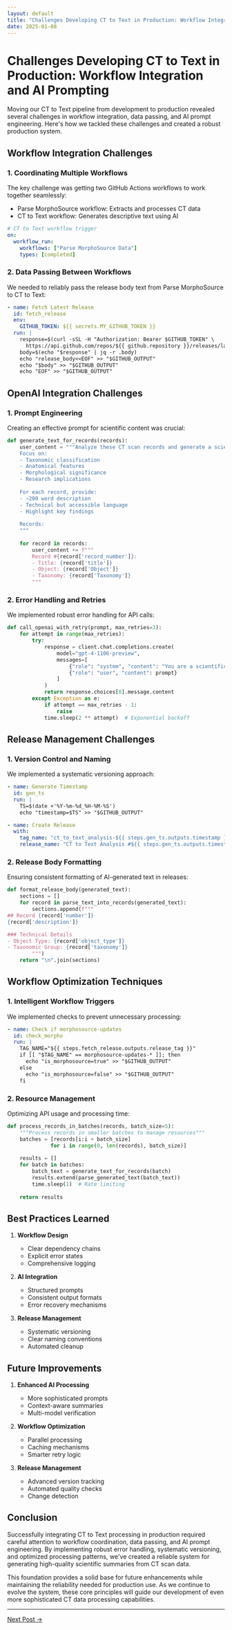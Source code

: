 ```yaml
---
layout: default
title: "Challenges Developing CT to Text in Production: Workflow Integration and AI Prompting"
date: 2025-01-08
---
```




# Challenges Developing CT to Text in Production: Workflow Integration and AI Prompting

Moving our CT to Text pipeline from development to production revealed several challenges in workflow integration, data passing, and AI prompt engineering. Here's how we tackled these challenges and created a robust production system.

## Workflow Integration Challenges

### 1. Coordinating Multiple Workflows

The key challenge was getting two GitHub Actions workflows to work together seamlessly:
- Parse MorphoSource workflow: Extracts and processes CT data
- CT to Text workflow: Generates descriptive text using AI

```yaml
# CT to Text workflow trigger
on:
  workflow_run:
    workflows: ["Parse MorphoSource Data"]
    types: [completed]
```

### 2. Data Passing Between Workflows

We needed to reliably pass the release body text from Parse MorphoSource to CT to Text:

```yaml
- name: Fetch Latest Release
  id: fetch_release
  env:
    GITHUB_TOKEN: ${{ secrets.MY_GITHUB_TOKEN }}
  run: |
    response=$(curl -sSL -H "Authorization: Bearer $GITHUB_TOKEN" \
      https://api.github.com/repos/${{ github.repository }}/releases/latest)
    body=$(echo "$response" | jq -r .body)
    echo "release_body<<EOF" >> "$GITHUB_OUTPUT"
    echo "$body" >> "$GITHUB_OUTPUT"
    echo "EOF" >> "$GITHUB_OUTPUT"
```

## OpenAI Integration Challenges

### 1. Prompt Engineering

Creating an effective prompt for scientific content was crucial:

```python
def generate_text_for_records(records):
    user_content = """Analyze these CT scan records and generate a scientific summary.
    Focus on:
    - Taxonomic classification
    - Anatomical features
    - Morphological significance
    - Research implications
    
    For each record, provide:
    - ~200 word description
    - Technical but accessible language
    - Highlight key findings
    
    Records:
    """
    
    for record in records:
        user_content += f"""
        Record #{record['record_number']}:
        - Title: {record['title']}
        - Object: {record['Object']}
        - Taxonomy: {record['Taxonomy']}
        """
```

### 2. Error Handling and Retries

We implemented robust error handling for API calls:

```python
def call_openai_with_retry(prompt, max_retries=3):
    for attempt in range(max_retries):
        try:
            response = client.chat.completions.create(
                model="gpt-4-1106-preview",
                messages=[
                    {"role": "system", "content": "You are a scientific writer..."},
                    {"role": "user", "content": prompt}
                ]
            )
            return response.choices[0].message.content
        except Exception as e:
            if attempt == max_retries - 1:
                raise
            time.sleep(2 ** attempt)  # Exponential backoff
```

## Release Management Challenges

### 1. Version Control and Naming

We implemented a systematic versioning approach:

```yaml
- name: Generate Timestamp
  id: gen_ts
  run: |
    TS=$(date +'%Y-%m-%d_%H-%M-%S')
    echo "timestamp=$TS" >> "$GITHUB_OUTPUT"

- name: Create Release
  with:
    tag_name: "ct_to_text_analysis-${{ steps.gen_ts.outputs.timestamp }}"
    release_name: "CT to Text Analysis #${{ steps.gen_ts.outputs.timestamp }}"
```

### 2. Release Body Formatting

Ensuring consistent formatting of AI-generated text in releases:

```python
def format_release_body(generated_text):
    sections = []
    for record in parse_text_into_records(generated_text):
        sections.append(f"""
## Record {record['number']}
{record['description']}

### Technical Details
- Object Type: {record['object_type']}
- Taxonomic Group: {record['taxonomy']}
        """)
    return "\n".join(sections)
```

## Workflow Optimization Techniques

### 1. Intelligent Workflow Triggers

We implemented checks to prevent unnecessary processing:

```yaml
- name: Check if morphosource-updates
  id: check_morpho
  run: |
    TAG_NAME="${{ steps.fetch_release.outputs.release_tag }}"
    if [[ "$TAG_NAME" == morphosource-updates-* ]]; then
      echo "is_morphosource=true" >> "$GITHUB_OUTPUT"
    else
      echo "is_morphosource=false" >> "$GITHUB_OUTPUT"
    fi
```

### 2. Resource Management

Optimizing API usage and processing time:

```python
def process_records_in_batches(records, batch_size=5):
    """Process records in smaller batches to manage resources"""
    batches = [records[i:i + batch_size] 
              for i in range(0, len(records), batch_size)]
    
    results = []
    for batch in batches:
        batch_text = generate_text_for_records(batch)
        results.extend(parse_generated_text(batch_text))
        time.sleep(1)  # Rate limiting
    
    return results
```

## Best Practices Learned

1. **Workflow Design**
   - Clear dependency chains
   - Explicit error states
   - Comprehensive logging

2. **AI Integration**
   - Structured prompts
   - Consistent output formats
   - Error recovery mechanisms

3. **Release Management**
   - Systematic versioning
   - Clear naming conventions
   - Automated cleanup

## Future Improvements

1. **Enhanced AI Processing**
   - More sophisticated prompts
   - Context-aware summaries
   - Multi-model verification

2. **Workflow Optimization**
   - Parallel processing
   - Caching mechanisms
   - Smarter retry logic

3. **Release Management**
   - Advanced version tracking
   - Automated quality checks
   - Change detection

## Conclusion

Successfully integrating CT to Text processing in production required careful attention to workflow coordination, data passing, and AI prompt engineering. By implementing robust error handling, systematic versioning, and optimized processing patterns, we've created a reliable system for generating high-quality scientific summaries from CT scan data.

This foundation provides a solid base for future enhancements while maintaining the reliability needed for production use. As we continue to evolve the system, these core principles will guide our development of even more sophisticated CT data processing capabilities.


---

[Next Post →](https://johntrue15.github.io/2025/01/09/Blog-9/)

